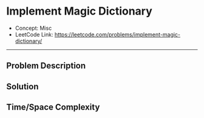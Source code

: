 # Implement Magic Dictionary

- Concept: Misc
- LeetCode Link: https://leetcode.com/problems/implement-magic-dictionary/

---

## Problem Description

## Solution

## Time/Space Complexity


